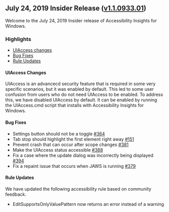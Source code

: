 ## July 24, 2019 Insider Release ([v1.1.0933.01](https://github.com/Microsoft/accessibility-insights-windows/releases/tag/v1.1.0933.01))

Welcome to the July 24, 2019 Insider release of Accessibility Insights for Windows.

### Highlights

  - [UIAccess changes](#rule-updates)
  - [Bug Fixes](#bug-fixes)
  - [Rule Updates](#rule-updates)

#### UIAccess Changes

UIAccess is an advancecd security feature that is required in some very specific scenarios, but it was enabled by default.
This led to some user confusion from users who do not need UIAccess to be enabled. To address this, we have disabled
UIAccess by default. It can be enabled by running the UIAccess.cmd script that installs with Accessibility Insights for Windows.

#### Bug Fixes
  - Settings button should not be a toggle [#364](https://github.com/Microsoft/accessibility-insights-windows/issues/364)
  - Tab stop should highlight the first element right away [#151](https://github.com/Microsoft/accessibility-insights-windows/issues/151)
  - Prevent crash that can occur after scope changes [#381](https://github.com/Microsoft/accessibility-insights-windows/issues/381)
  - Make the UIAccess status accessible [#388](https://github.com/Microsoft/accessibility-insights-windows/pulls/388)
  - Fix a case where the update dialog was incorrectly being displayed [#394](https://github.com/Microsoft/accessibility-insights-windows/issues/394)
  - Fix a repaint issue that occurs when JAWS is running [#379](https://github.com/Microsoft/accessibility-insights-windows/issues/379)

#### Rule Updates
We have updated the following accessibility rule based on community feedback.
  - EditSupportsOnlyValuePattern now returns an error instead of a warning
